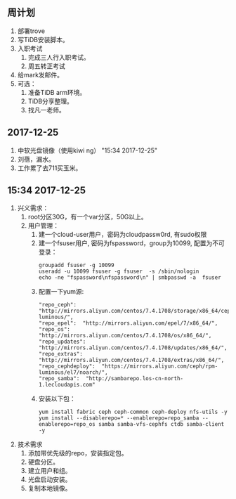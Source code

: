 
周计划
-----
1. 部署trove
2. 写TiDB安装脚本。
3. 入职考试
    1. 完成三人行入职考试。
    2. 周五转正考试 
4. 给mark发邮件。
5. 可选：
    1. 准备TiDB arm环境。
    2. TiDB分享整理。
    3. 找凡一老师。

2017-12-25 
----------
1. 中软光盘镜像（使用kiwi ng） "15:34 2017-12-25"
2. 刘蓓，漏水。
3. 工作累了去711买玉米。

15:34 2017-12-25
----------------
1. 兴义需求：
    1. root分区30G，有一个var分区，50G以上。
    2. 用户管理：
        1. 建一个cloud-user用户，密码为cloudpassw0rd, 有sudo权限
        2. 建一个fsuser用户, 密码为fspassword，group为10099, 配置为不可登录：
           ```
           groupadd fsuser -g 10099
           useradd -u 10099 fsuser -g fsuser  -s /sbin/nologin
           echo -ne "fspassword\nfspassword\n" | smbpasswd -a  fsuser
           ```
        3. 配置一下yum源:
           ```
           "repo_ceph":  "http://mirrors.aliyun.com/centos/7.4.1708/storage/x86_64/ceph-luminous/",
           "repo_epel":  "http://mirrors.aliyun.com/epel/7/x86_64/",
           "repo_os":  "http://mirrors.aliyun.com/centos/7.4.1708/os/x86_64/",
           "repo_updates":  "http://mirrors.aliyun.com/centos/7.4.1708/updates/x86_64/",
           "repo_extras":  "http://mirrors.aliyun.com/centos/7.4.1708/extras/x86_64/",
           "repo_cephdeploy":  "https://mirrors.aliyun.com/ceph/rpm-luminous/el7/noarch/",
           "repo_samba":  "http://sambarepo.los-cn-north-1.lecloudapis.com"
           ```
        4. 安装以下包：
           ```
           yum install fabric ceph ceph-common ceph-deploy nfs-utils -y
           yum install --disablerepo=* --enablerepo=repo_samba --enablerepo=repo_os samba samba-vfs-cephfs ctdb samba-client -y
           ```
2. 技术需求
    1. 添加带优先级的repo，安装指定包。
    2. 硬盘分区。
    3. 建立用户和组。
    4. 光盘启动安装。
    5. 复制本地镜像。
<!--stackedit_data:
eyJoaXN0b3J5IjpbLTExMzc0MTM5ODBdfQ==
-->
<!--stackedit_data:
eyJoaXN0b3J5IjpbLTEzODYzMDMzOTBdfQ==
-->
